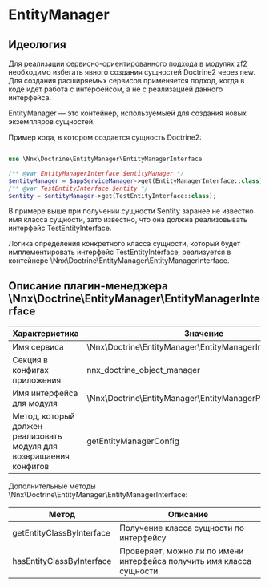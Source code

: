 # EntityManager

## Идеология

Для реализации сервисно-ориентированного подхода в модулях zf2 необходимо избегать явного создания сущностей Doctrine2 через
new. Для создания расширяемых сервисов применяется подход, когда в коде идет работа с интерфейсом, а не с реализацией данного
интерфейса.

EntityManager — это контейнер, используемыей для создания новых экземпляров сущностей.

Пример кода, в котором создается сущность Doctrine2:

```php

use \Nnx\Doctrine\EntityManager\EntityManagerInterface

/** @var EntityManagerInterface $entityManager */
$entityManager = $appServiceManager->get(EntityManagerInterface::class);
/** @var TestEntityInterface $entity */
$entity = $entityManager->get(TestEntityInterface::class);

```

В примере выше при получении сущности $entity заранее не известно имя класса сущности, зато известно, что она должна
реализовывать интерфейс TestEntityInterface.

Логика определения конкретного класса сущности, который будет имплементировать интерфейс TestEntityInterface, реализуется
в контейнере \Nnx\Doctrine\EntityManager\EntityManagerInterface.

## Описание плагин-менеджера \Nnx\Doctrine\EntityManager\EntityManagerInterface

Характеристика                                                    |Значение
------------------------------------------------------------------|------------------------------------------------------------------
Имя сервиса                                                       |\Nnx\Doctrine\EntityManager\EntityManagerInterface
Секция в конфигах приложения                                      |nnx_doctrine_object_manager
Имя интерфейса для модуля                                         |\Nnx\Doctrine\EntityManager\EntityManagerProviderInterface
Метод, который должен реализовать модуля для возвращаения конфигов|getEntityManagerConfig


Дополнительные методы \Nnx\Doctrine\EntityManager\EntityManagerInterface:

Метод                     |Описание
--------------------------|--------------------------------------------------------------------
getEntityClassByInterface |Получение класса сущности по интерфейсу
hasEntityClassByInterface |Проверяет, можно ли по имени интерфейса получить имя класса сущности

